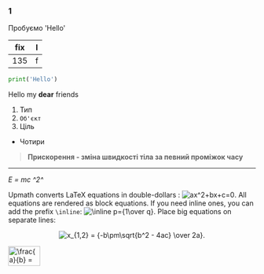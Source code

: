 ### 1
Пробуємо
'Hello'

|fix|l|
|---|-|
135 |f|

```python
print('Hello')
```

Hello my **dear** friends

1. Тип
2. `Об'єкт`
3. Ціль
* Чотири

> **Прискорення - зміна швидкості тіла за певний проміжок часу**

---

<math>_E = mc ^2^_</math>

<p>Upmath converts LaTeX equations in double-dollars <code></code>: <img src="https://i.upmath.me/svg/ax%5E2%2Bbx%2Bc%3D0" alt="ax^2+bx+c=0" />. All equations are rendered as block equations. If you need inline ones, you can add the prefix <code>\inline</code>: <img src="https://i.upmath.me/svg/%5Cinline%20p%3D%7B1%5Cover%20q%7D" alt="\inline p={1\over q}" />. Place big equations on separate lines:</p>
<p align="center"><img align="center" src="https://i.upmath.me/svg/x_%7B1%2C2%7D%20%3D%20%7B-b%5Cpm%5Csqrt%7Bb%5E2%20-%204ac%7D%20%5Cover%202a%7D." alt="x_{1,2} = {-b\pm\sqrt{b^2 - 4ac} \over 2a}." /></p>

<img src="http://www.sciweavers.org/tex2img.php?eq=%20%5Cfrac%7Ba%7D%7Bb%7D%20%3D%20%5Cbig%5C%7Ba%5Cbig%5C%7D%20&bc=White&fc=Black&im=jpg&fs=12&ff=arev&edit=0" align="center" border="0" alt=" \frac{a}{b} = \big\{a\big\} " width="65" height="40" />
